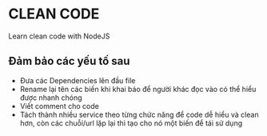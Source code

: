 # CLEAN CODE

Learn clean code with NodeJS

## Đảm bảo các yếu tố sau

- Đưa các Dependencies lên đầu file
- Rename lại tên các biến khi khai báo để người khác đọc vào có thể hiểu được nhanh chóng
- Viết comment cho code
- Tách thành nhiều service theo từng chức năng để code dễ hiểu và clean hơn, còn các chuỗi/url lặp lại thì tạo cho nó một biến để tái sử dụng
